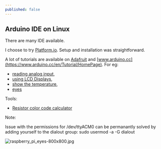 ```yaml
---
published: false
---
```

## Arduino IDE on Linux

There are many IDE available.

I choose to try [Platform.io](http://platformio.org/get-started).
Setup and installation was straightforward.

A lot of tutorials are available on [Adafruit](https://learn.adafruit.com/category/learn-arduino) and [www.arduino.cc](https://www.arduino.cc/en/Tutorial/HomePage). For eg:
- [reading analog input](https://www.arduino.cc/en/Tutorial/AnalogInput),
- [using LCD Displays](https://learn.adafruit.com/adafruit-arduino-lesson-11-lcd-displays-1),
- [show the temperature](https://learn.adafruit.com/adafruit-arduino-lesson-11-lcd-displays-1),
- [eyes](https://www.adafruit.com/product/3356)


Tools:
- [Resistor color code calculator](http://www.hobby-hour.com/electronics/resistorcalculator.php)

Note:

Issue with the permissions for /dev/ttyACM0 can be permanantly solved by adding yourself to the dialout group: sudo usermod -a -G dialout <user>

![raspberry_pi_eyes-800x800.jpg]({{site.baseurl}}/_posts/raspberry_pi_eyes-800x800.jpg)
